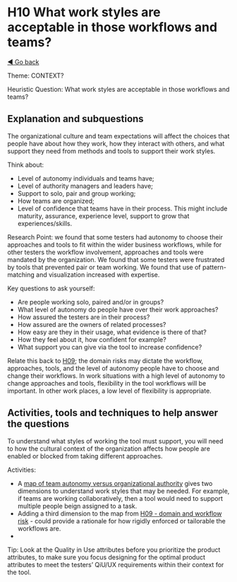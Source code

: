 # H10 What work styles are acceptable in those workflows and teams?
[◄ Go back](README.md)

Theme: CONTEXT?

Heuristic Question: What work styles are acceptable in those workflows and teams?

## Explanation and subquestions

The organizational culture and team expectations will affect the choices that people have about how they work, how they interact with others, and what support they need from methods and tools to support their work styles.

Think about:
- Level of autonomy individuals and teams have;
- Level of authority managers and leaders have;
- Support to solo, pair and group working;
- How teams are organized;
- Level of confidence that teams have in their process. This might include maturity, assurance, experience level, support to grow that experiences/skills.

Research Point: we found that some testers had autonomy to choose their approaches and tools to fit within the wider business workflows, while for other testers the workflow involvement, approaches and tools were mandated by the organization. We found that some testers were frustrated by tools that prevented pair or team working. We found that use of pattern-matching and visualization increased with expertise.

Key questions to ask yourself:
- Are people working solo, paired and/or in groups?
- What level of autonomy do people have over their work approaches?
- How assured the testers are in their process?
- How assured are the owners of related processes?
- How easy are they in their usage, what evidence is there of that?
- How they feel about it, how confident for example?
- What support you can give via the tool to increase confidence?
   
Relate this back to [H09](H09-What-risks-are-associated-with-those-workflows.md); the domain risks may dictate the workflow, approaches, tools, and the level of autonomy people have to choose and change their workflows. In work situations with a high level of autonomy to change approaches and tools, flexibility in the tool workflows will be important. In other work places, a low level of flexibility is appropriate.


## Activities, tools and techniques to help answer the questions

To understand what styles of working the tool must support, you will need to how the cultural context of the organization affects how people are enabled or blocked from taking different approaches.

Activities:
- A [map of team autonomy versus organizational authority](https://leadership.org.au/) gives two dimensions to understand work styles that may be needed. For example, if teams are working collaboratively, then a tool would need to support multiple people beign assigned to a task.
- Adding a third dimension to the map from [H09 - domain and workflow risk](H09-What-risks-are-associated-with-those-workflows.md) - could provide a rationale for how rigidly enforced or tailorable the workflows are.
- 

Tip: Look at the Quality in Use attributes before you prioritize the product attributes, to make sure you focus designing for the optimal product attributes to meet the testers’ QiU/UX requirements within their context for the tool.
